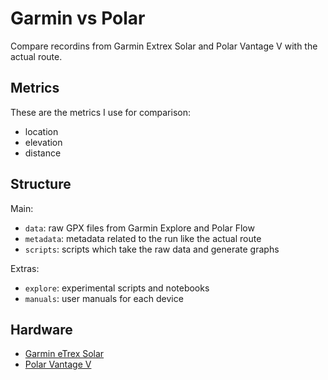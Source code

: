 # Garmin vs Polar

Compare recordins from Garmin Extrex Solar and Polar Vantage V with the actual route.

## Metrics

These are the metrics I use for comparison:

- location
- elevation 
- distance

## Structure

Main:

- `data`: raw GPX files from Garmin Explore and Polar Flow
- `metadata`: metadata related to the run like the actual route
- `scripts`: scripts which take the raw data and generate graphs

Extras:

- `explore`: experimental scripts and notebooks
- `manuals`: user manuals for each device

## Hardware

- [Garmin eTrex Solar](https://www.garmin.com.sg/products/outdoor/etrex-solar/)
- [Polar Vantage V](https://support.polar.com/e_manuals/vantage-v/polar-vantage-v-user-manual-english/content/introduction.htm)
